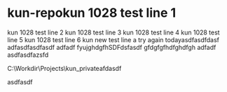 # kun-repokun 1028 test line 1
kun 1028 test line 2
kun 1028 test line 3
kun 1028 test line 4
kun 1028 test line 5
kun 1028 test line 6
kun new test line a
try again todayasdfasdfdasf
adfasdfasdfasdf
adfadf
fyujghdgfhSDFdsfasdf
gfdgfgfhdfghdfgh
adfadf
asdfasdfazsfd

C:\Workdir\Projects\kun_privateafdasdf


asdfasdf